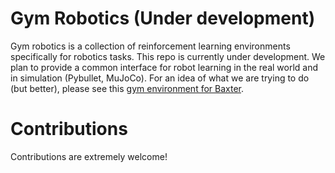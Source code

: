 # Gym Robotics (Under development)

Gym robotics is a collection of reinforcement learning environments specifically for robotics tasks.  This repo is currently under development. We plan to provide a common interface for robot learning in the real world and in simulation (Pybullet, MuJoCo). For an idea of what we are trying to do (but better), please see this [gym environment for Baxter](https://github.com/jmichaux/gym-baxter).

# Contributions
Contributions are extremely welcome!
